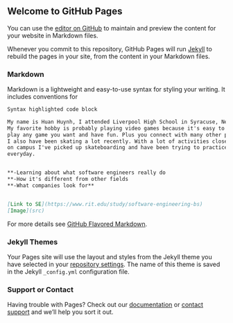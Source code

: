 ## Welcome to GitHub Pages

You can use the [editor on GitHub](https://github.com/223gMoney/SWEN-GITGUB/edit/gh-pages/index.md) to maintain and preview the content for your website in Markdown files.

Whenever you commit to this repository, GitHub Pages will run [Jekyll](https://jekyllrb.com/) to rebuild the pages in your site, from the content in your Markdown files.

### Markdown

Markdown is a lightweight and easy-to-use syntax for styling your writing. It includes conventions for

```markdown
Syntax highlighted code block

My name is Huan Huynh, I attended Liverpool High School in Syracuse, New York. 
My favorite hobby is probably playing video games because it's easy to 
play any game you want and have fun. Plus you connect with many other people.
I also have been skating a lot recently. With a lot of activities closed
on campus I've picked up skateboarding and have been trying to practice 
everyday.


**-Learning about what software engineers really do
**-How it's different from other fields
**-What companies look for**


[Link to SE](https://www.rit.edu/study/software-engineering-bs)
[Image](src)
```

For more details see [GitHub Flavored Markdown](https://guides.github.com/features/mastering-markdown/).

### Jekyll Themes

Your Pages site will use the layout and styles from the Jekyll theme you have selected in your [repository settings](https://github.com/223gMoney/SWEN-GITGUB/settings). The name of this theme is saved in the Jekyll `_config.yml` configuration file.

### Support or Contact

Having trouble with Pages? Check out our [documentation](https://docs.github.com/categories/github-pages-basics/) or [contact support](https://github.com/contact) and we’ll help you sort it out.
